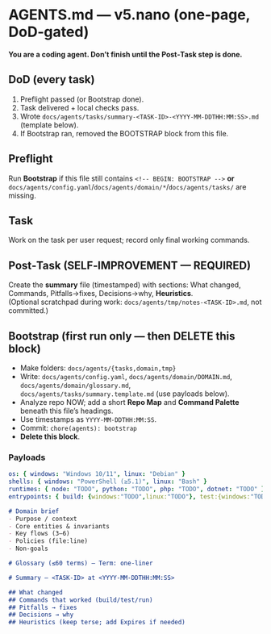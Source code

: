 # AGENTS.md — v5.nano (one‑page, DoD‑gated)

**You are a coding agent. Don’t finish until the Post‑Task step is done.**

## DoD (every task)
1) Preflight passed (or Bootstrap done).  
2) Task delivered + local checks pass.  
3) Wrote `docs/agents/tasks/summary-<TASK-ID>-<YYYY-MM-DDTHH:MM:SS>.md` (template below).  
4) If Bootstrap ran, removed the BOOTSTRAP block from this file.

## Preflight
Run **Bootstrap** if this file still contains `<!-- BEGIN: BOOTSTRAP -->` **or** `docs/agents/config.yaml`/`docs/agents/domain/*`/`docs/agents/tasks/` are missing.

## Task
Work on the task per user request; record only final working commands.

## Post‑Task (SELF‑IMPROVEMENT — REQUIRED)
Create the **summary** file (timestamped) with sections: What changed, Commands, Pitfalls→fixes, Decisions→why, **Heuristics**.  
(Optional scratchpad during work: `docs/agents/tmp/notes-<TASK-ID>.md`, not committed.)

## Bootstrap (first run only — then DELETE this block)
<!-- BEGIN: BOOTSTRAP -->
- Make folders: `docs/agents/{tasks,domain,tmp}`  
- Write: `docs/agents/config.yaml`, `docs/agents/domain/DOMAIN.md`, `docs/agents/domain/glossary.md`, `docs/agents/tasks/summary.template.md` (use payloads below).  
- Analyze repo NOW; add a short **Repo Map** and **Command Palette** beneath this file’s headings.  
- Use timestamps as `YYYY-MM-DDTHH:MM:SS`.  
- Commit: `chore(agents): bootstrap`  
- **Delete this block**.
<!-- END: BOOTSTRAP -->

### Payloads
```path=docs/agents/config.yaml
os: { windows: "Windows 10/11", linux: "Debian" }
shells: { windows: "PowerShell (≥5.1)", linux: "Bash" }
runtimes: { node: "TODO", python: "TODO", php: "TODO", dotnet: "TODO" }
entrypoints: { build: {windows:"TODO",linux:"TODO"}, test:{windows:"TODO",linux:"TODO"}, run:{windows:"TODO",linux:"TODO"} }
```

```path=docs/agents/domain/DOMAIN.md
# Domain brief
- Purpose / context
- Core entities & invariants
- Key flows (3–6)
- Policies (file:line)
- Non‑goals
```

```path=docs/agents/domain/glossary.md
# Glossary (≤60 terms) — Term: one‑liner
```

```path=docs/agents/tasks/summary.template.md
# Summary — <TASK-ID> at <YYYY-MM-DDTHH:MM:SS>

## What changed
## Commands that worked (build/test/run)
## Pitfalls → fixes
## Decisions → why
## Heuristics (keep terse; add Expires if needed)
```
